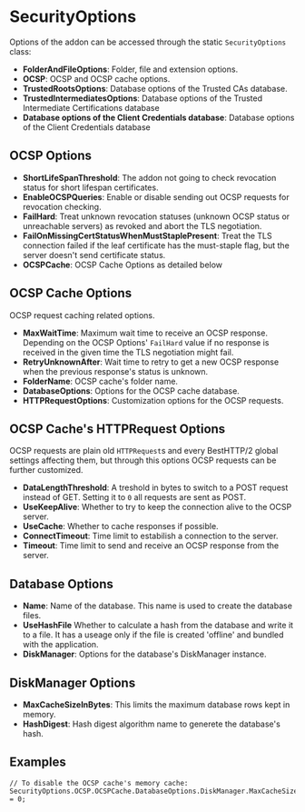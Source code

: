 # SecurityOptions

Options of the addon can be accessed through the static `SecurityOptions` class:

- **FolderAndFileOptions**: Folder, file and extension options.
- **OCSP**: OCSP and OCSP cache options.
- **TrustedRootsOptions**: Database options of the Trusted CAs database.
- **TrustedIntermediatesOptions**: Database options of the Trusted Intermediate Certifications database
- **Database options of the Client Credentials database**: Database options of the Client Credentials database

## OCSP Options

- **ShortLifeSpanThreshold**: The addon not going to check revocation status for short lifespan certificates.
- **EnableOCSPQueries**: Enable or disable sending out OCSP requests for revocation checking.
- **FailHard**: Treat unknown revocation statuses (unknown OCSP status or unreachable servers) as revoked and abort the TLS negotiation.
- **FailOnMissingCertStatusWhenMustStaplePresent**: Treat the TLS connection failed if the leaf certificate has the must-staple flag, but the server doesn't send certificate status.
- **OCSPCache**: OCSP Cache Options as detailed below

## OCSP Cache Options

OCSP request caching related options.

- **MaxWaitTime**: Maximum wait time to receive an OCSP response. Depending on the OCSP Options' `FailHard` value if no response is received in the given time the TLS negotiation might fail.
- **RetryUnknownAfter**: Wait time to retry to get a new OCSP response when the previous response's status is unknown.
- **FolderName**: OCSP cache's folder name.
- **DatabaseOptions**: Options for the OCSP cache database.
- **HTTPRequestOptions**: Customization options for the OCSP requests.

## OCSP Cache's HTTPRequest Options

OCSP requests are plain old `HTTPRequest`s and every BestHTTP/2 global settings affecting them, but through this options OCSP requests can be further customized.

- **DataLengthThreshold**: A treshold in bytes to switch to a POST request instead of GET. Setting it to `0` all requests are sent as POST.
- **UseKeepAlive**: Whether to try to keep the connection alive to the OCSP server.
- **UseCache**: Whether to cache responses if possible.
- **ConnectTimeout**: Time limit to estabilish a connection to the server.
- **Timeout**: Time limit to send and receive an OCSP response from the server.

## Database Options

- **Name**: Name of the database. This name is used to create the database files.
- **UseHashFile** Whether to calculate a hash from the database and write it to a file. It has a useage only if the file is created 'offline' and bundled with the application.
- **DiskManager**: Options for the database's DiskManager instance.

## DiskManager Options

- **MaxCacheSizeInBytes**: This limits the maximum database rows kept in memory.
- **HashDigest**: Hash digest algorithm name to generete the database's hash.

## Examples

```language-csharp
// To disable the OCSP cache's memory cache:
SecurityOptions.OCSP.OCSPCache.DatabaseOptions.DiskManager.MaxCacheSizeInBytes = 0;
```